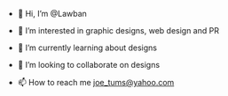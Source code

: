 - 👋 Hi, I’m @Lawban
- 👀 I’m interested in graphic designs, web design and PR 

- 🌱 I’m currently learning about designs
- 💞️ I’m looking to collaborate on designs
- 📫 How to reach me joe_tums@yahoo.com

<!---
Lawban/Lawban is a ✨ special ✨ repository because its `README.md` (this file) appears on your GitHub profile.
You can click the Preview link to take a look at your changes.
--->
